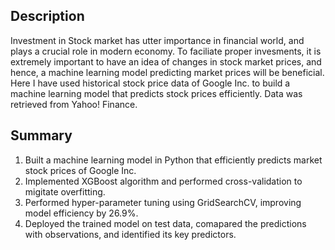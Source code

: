 ## Description

Investment in Stock market has utter importance in financial world, and plays a crucial role in modern economy. 
To faciliate proper invesments, it is extremely important to have an idea of changes in stock market prices, and hence, a machine learning model predicting market prices will be beneficial. 
Here I have used historical stock price data of Google Inc. to build a machine learning model that predicts stock prices efficiently. Data was retrieved from Yahoo! Finance.

## Summary

1. Built a machine learning model in Python that efficiently predicts market stock prices of Google Inc.
2. Implemented XGBoost algorithm and performed cross-validation to migitate overfitting.
3. Performed hyper-parameter tuning using GridSearchCV, improving model efficiency by 26.9%.
4. Deployed the trained model on test data, comapared the predictions with observations, and identified its key predictors.
